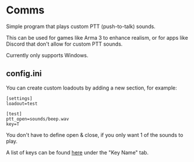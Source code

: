 # Comms
Simple program that plays custom PTT (push-to-talk) sounds.

This can be used for games like Arma 3 to enhance realism, or for apps like Discord that don't allow for custom PTT sounds.

Currently only supports Windows.

## config.ini
You can create custom loadouts by adding a new section, for example:

```
[settings]
loadout=test

[test]
ptt_open=sounds/beep.wav
key=T
```

You don't have to define open & close, if you only want 1 of the sounds to play.

A list of keys can be found [here](https://wiki.libsdl.org/SDL_Keycode) under the "Key Name" tab.
